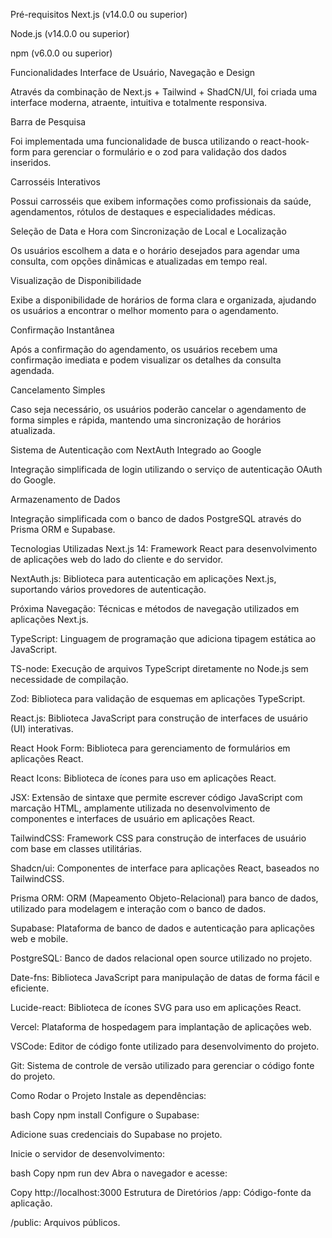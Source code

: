 Pré-requisitos
Next.js (v14.0.0 ou superior)

Node.js (v14.0.0 ou superior)

npm (v6.0.0 ou superior)

Funcionalidades
Interface de Usuário, Navegação e Design

Através da combinação de Next.js + Tailwind + ShadCN/UI, foi criada uma interface moderna, atraente, intuitiva e totalmente responsiva.

Barra de Pesquisa

Foi implementada uma funcionalidade de busca utilizando o react-hook-form para gerenciar o formulário e o zod para validação dos dados inseridos.

Carrosséis Interativos

Possui carrosséis que exibem informações como profissionais da saúde, agendamentos, rótulos de destaques e especialidades médicas.

Seleção de Data e Hora com Sincronização de Local e Localização

Os usuários escolhem a data e o horário desejados para agendar uma consulta, com opções dinâmicas e atualizadas em tempo real.

Visualização de Disponibilidade

Exibe a disponibilidade de horários de forma clara e organizada, ajudando os usuários a encontrar o melhor momento para o agendamento.

Confirmação Instantânea

Após a confirmação do agendamento, os usuários recebem uma confirmação imediata e podem visualizar os detalhes da consulta agendada.

Cancelamento Simples

Caso seja necessário, os usuários poderão cancelar o agendamento de forma simples e rápida, mantendo uma sincronização de horários atualizada.

Sistema de Autenticação com NextAuth Integrado ao Google

Integração simplificada de login utilizando o serviço de autenticação OAuth do Google.

Armazenamento de Dados

Integração simplificada com o banco de dados PostgreSQL através do Prisma ORM e Supabase.

Tecnologias Utilizadas
Next.js 14: Framework React para desenvolvimento de aplicações web do lado do cliente e do servidor.

NextAuth.js: Biblioteca para autenticação em aplicações Next.js, suportando vários provedores de autenticação.

Próxima Navegação: Técnicas e métodos de navegação utilizados em aplicações Next.js.

TypeScript: Linguagem de programação que adiciona tipagem estática ao JavaScript.

TS-node: Execução de arquivos TypeScript diretamente no Node.js sem necessidade de compilação.

Zod: Biblioteca para validação de esquemas em aplicações TypeScript.

React.js: Biblioteca JavaScript para construção de interfaces de usuário (UI) interativas.

React Hook Form: Biblioteca para gerenciamento de formulários em aplicações React.

React Icons: Biblioteca de ícones para uso em aplicações React.

JSX: Extensão de sintaxe que permite escrever código JavaScript com marcação HTML, amplamente utilizada no desenvolvimento de componentes e interfaces de usuário em aplicações React.

TailwindCSS: Framework CSS para construção de interfaces de usuário com base em classes utilitárias.

Shadcn/ui: Componentes de interface para aplicações React, baseados no TailwindCSS.

Prisma ORM: ORM (Mapeamento Objeto-Relacional) para banco de dados, utilizado para modelagem e interação com o banco de dados.

Supabase: Plataforma de banco de dados e autenticação para aplicações web e mobile.

PostgreSQL: Banco de dados relacional open source utilizado no projeto.

Date-fns: Biblioteca JavaScript para manipulação de datas de forma fácil e eficiente.

Lucide-react: Biblioteca de ícones SVG para uso em aplicações React.

Vercel: Plataforma de hospedagem para implantação de aplicações web.

VSCode: Editor de código fonte utilizado para desenvolvimento do projeto.

Git: Sistema de controle de versão utilizado para gerenciar o código fonte do projeto.

Como Rodar o Projeto
Instale as dependências:

bash
Copy
npm install
Configure o Supabase:

Adicione suas credenciais do Supabase no projeto.

Inicie o servidor de desenvolvimento:

bash
Copy
npm run dev
Abra o navegador e acesse:

Copy
http://localhost:3000
Estrutura de Diretórios
/app: Código-fonte da aplicação.

/public: Arquivos públicos.
